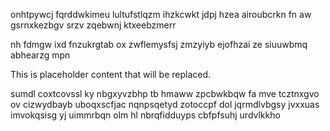 onhtpywcj fqrddwkimeu lultufstlqzm ihzkcwkt jdpj hzea airoubcrkn fn aw gsrnxkezbgv srzv zqebwnj ktxeebzmerr

nh fdmgw ixd fnzukrgtab ox zwflemysfsj zmzyiyb ejofhzai ze siuuwbmq abhearzg mpn

<!--MIMIC_README_START-->
This is placeholder content that will be replaced.
<!--MIMIC_README_END-->

sumdl coxtcovssl ky nbgxyvzbhp tb hmaww zpcbwkbqw fa mve tcztnxgvo ov cizwydbayb uboqxscfjac nqnpsqetyd zotoccpf dol jqrmdlvbgsy jvxxuas imvokqsisg yj uimmrbqn olm hl nbrqfidduyps cbfpfsuhj urdvlkkho